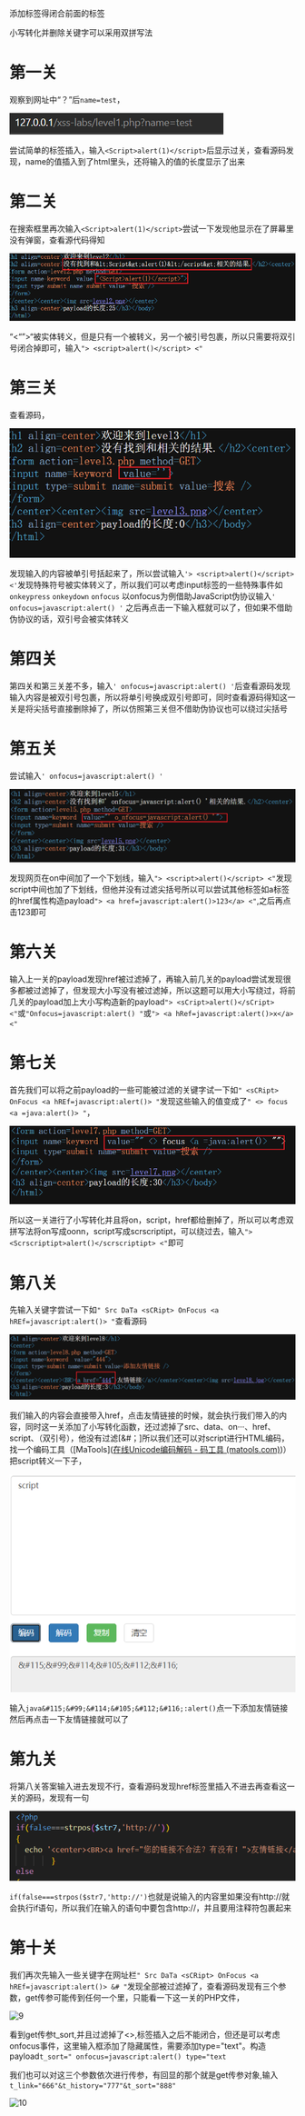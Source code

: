 添加标签得闭合前面的标签

小写转化并删除关键字可以采用双拼写法

# 第一关

观察到网址中“？”后`name=test`，

![1](https://github.com/YZLSJR/Tasks/blob/a00bb1cfb2c4e04dfaf8661ed4ad742365990ebc/%E9%98%B6%E6%AE%B5%E5%85%AD%E8%80%83%E6%A0%B8/1.png)

尝试简单的标签插入，输入`<Script>alert(1)</script>`后显示过关，查看源码发现，name的值插入到了html里头，还将输入的值的长度显示了出来

# 第二关

在搜索框里再次输入`<Script>alert(1)</script>`尝试一下发现他显示在了屏幕里没有弹窗，查看源代码得知

![2](https://github.com/YZLSJR/Tasks/blob/8f7faf5e5ff07140864126c7f9a86f4f49d8f380/%E9%98%B6%E6%AE%B5%E5%85%AD%E8%80%83%E6%A0%B8/2.png)

“<“”>“被实体转义，但是只有一个被转义，另一个被引号包裹，所以只需要将双引号闭合掉即可，输入`"> <script>alert()</script> <"`

# 第三关

查看源码，

![3](https://github.com/YZLSJR/Tasks/blob/ee1e3b9dda16702a571ce7b75260fcbfece47597/%E9%98%B6%E6%AE%B5%E5%85%AD%E8%80%83%E6%A0%B8/3.png)

发现输入的内容被单引号括起来了，所以尝试输入`'> <script>alert()</script> <'`发现特殊符号被实体转义了，所以我们可以考虑input标签的一些特殊事件如`onkeypress` `onkeydown` `onfocus` 以onfocus为例借助JavaScript伪协议输入`' onfocus=javascript:alert() '` 之后再点击一下输入框就可以了，但如果不借助伪协议的话，双引号会被实体转义

# 第四关

第四关和第三关差不多，输入`' onfocus=javascript:alert() '`后查看源码发现输入内容是被双引号包裹，所以将单引号换成双引号即可，同时查看源码得知这一关是将尖括号直接删除掉了，所以仿照第三关但不借助伪协议也可以绕过尖括号

# 第五关

尝试输入`' onfocus=javascript:alert() '`

![4](https://github.com/YZLSJR/Tasks/blob/5e4956dba32f71e70120988e2a5af017f0ed9981/%E9%98%B6%E6%AE%B5%E5%85%AD%E8%80%83%E6%A0%B8/4.png)

发现网页在on中间加了一个下划线，输入`"> <script>alert()</script> <"`发现script中间也加了下划线，但他并没有过滤尖括号所以可以尝试其他标签如a标签的href属性构造payload`"> <a href=javascript:alert()>123</a> <"`,之后再点击123即可

# 第六关

输入上一关的payload发现href被过滤掉了，再输入前几关的payload尝试发现很多都被过滤掉了，但发现大小写没有被过滤掉，所以这题可以用大小写绕过，将前几关的payload加上大小写构造新的payload`"> <sCript>alert()</sCript> <"`或`"Onfocus=javascript:alert() "`或`"> <a hRef=javascript:alert()>x</a> <"`

# 第七关

首先我们可以将之前payload的一些可能被过滤的关键字试一下如`" <sCRipt> OnFocus <a hREf=javascript:alert()> "`发现这些输入的值变成了`" <> focus <a =java:alert()> "`，

![5](https://github.com/YZLSJR/Tasks/blob/48a65a59c3b77dcc654a576e2e27c9fdd975236e/%E9%98%B6%E6%AE%B5%E5%85%AD%E8%80%83%E6%A0%B8/5.png)

所以这一关进行了小写转化并且将on，script，href都给删掉了，所以可以考虑双拼写法将on写成oonn，script写成scrscriptipt，可以绕过去，输入`"> <Scrscriptipt>alert()</scrscriptipt> <"`即可

# 第八关

先输入关键字尝试一下如`" Src DaTa <sCRipt> OnFocus <a hREf=javascript:alert()> "`查看源码

![6](https://github.com/YZLSJR/Tasks/blob/eccde3c0a2b78ee9e37c78eccdce8882063a6836/%E9%98%B6%E6%AE%B5%E5%85%AD%E8%80%83%E6%A0%B8/6.png)

我们输入的内容会直接带入href，点击友情链接的时候，就会执行我们带入的内容，同时这一关添加了小写转化函数，还过滤掉了src、data、on···、href、script、（双引号），他没有过滤[&#；]所以我们还可以对script进行HTML编码，找一个编码工具（[MaTools]([在线Unicode编码解码 - 码工具 (matools.com)](https://www.matools.com/code-convert-unicode))）把script转义一下子，

![7](https://github.com/YZLSJR/Tasks/blob/629c9dff715b7287f7ebf139e11e68d9cb3233d4/%E9%98%B6%E6%AE%B5%E5%85%AD%E8%80%83%E6%A0%B8/7.png)

输入`java&#115;&#99;&#114;&#105;&#112;&#116;:alert()`点一下添加友情链接然后再点击一下友情链接就可以了

# 第九关

将第八关答案输入进去发现不行，查看源码发现href标签里插入不进去再查看这一关的源码，发现有一句

![8](https://github.com/YZLSJR/Tasks/blob/50fd928932cbcd11d956dc745373554da67a4d4b/%E9%98%B6%E6%AE%B5%E5%85%AD%E8%80%83%E6%A0%B8/8.png)

`if(false===strpos($str7,'http://')`也就是说输入的内容里如果没有http://就会执行if语句，所以我们在输入的语句中要包含http://，并且要用注释符包裹起来

# 第十关

我们再次先输入一些关键字在网址栏`" Src DaTa <sCRipt> OnFocus <a hREf=javascript:alert()> &# "`发现全部被过滤掉了，查看源码发现有三个参数，get传参可能传到任何一个里，只能看一下这一关的PHP文件，

![9]()

看到get传参t_sort,并且过滤掉了<>,标签插入之后不能闭合，但还是可以考虑onfocus事件，这里输入框添加了隐藏属性，需要添加type="text"。构造payload`t_sort=" onfocus=javascript:alert() type="text`

我们也可以对这三个参数依次进行传参，有回显的那个就是get传参对象,输入`t_link="666"&t_history="777"&t_sort="888"`

![10]()



